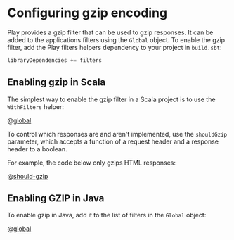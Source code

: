 # Configuring gzip encoding

Play provides a gzip filter that can be used to gzip responses.  It can be added to the applications filters using the `Global` object. To enable the gzip filter, add the Play filters helpers dependency to your project in `build.sbt`:

```scala
libraryDependencies += filters
```

## Enabling gzip in Scala

The simplest way to enable the gzip filter in a Scala project is to use the `WithFilters` helper:

@[global](code/GzipEncoding.scala)

To control which responses are and aren't implemented, use the `shouldGzip` parameter, which accepts a function of a request header and a response header to a boolean.

For example, the code below only gzips HTML responses:

@[should-gzip](code/GzipEncoding.scala)

## Enabling GZIP in Java

To enable gzip in Java, add it to the list of filters in the `Global` object:

@[global](code/detailedtopics/configuration/gzipencoding/Global.java)
